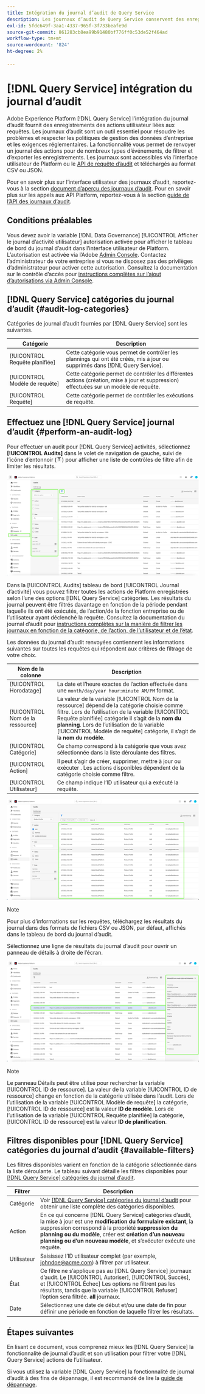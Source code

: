 ```yaml
---
title: Intégration du journal d’audit de Query Service
description: Les journaux d’audit de Query Service conservent des enregistrements pour diverses actions de l’utilisateur afin de former un journal d’audit pour la résolution des problèmes ou le respect des politiques de gestion des données d’entreprise et des exigences réglementaires. Ce tutoriel présente un aperçu des fonctionnalités de journal d’audit spécifiques à Query Service.
exl-id: 5fdc649f-3aa1-4337-965f-3f733beafe9d
source-git-commit: 861283cb8ea99b91480bf776ff0c53de52f464ad
workflow-type: tm+mt
source-wordcount: '824'
ht-degree: 2%

---
```


# [!DNL Query Service] intégration du journal d’audit

Adobe Experience Platform [!DNL Query Service] l’intégration du journal d’audit fournit des enregistrements des actions utilisateur liées aux requêtes. Les journaux d’audit sont un outil essentiel pour résoudre les problèmes et respecter les politiques de gestion des données d’entreprise et les exigences réglementaires. La fonctionnalité vous permet de renvoyer un journal des actions pour de nombreux types d’événements, de filtrer et d’exporter les enregistrements. Les journaux sont accessibles via l’interface utilisateur de Platform ou le [API de requête d’audit](https://www.adobe.io/experience-platform-apis/references/audit-query/) et téléchargés au format CSV ou JSON.

Pour en savoir plus sur l’interface utilisateur des journaux d’audit, reportez-vous à la section [document d’aperçu des journaux d’audit](../../landing/governance-privacy-security/audit-logs/overview.md). Pour en savoir plus sur les appels aux API Platform, reportez-vous à la section [guide de l’API des journaux d’audit](../../landing/api-guide.md).

## Conditions préalables

Vous devez avoir la variable [!DNL Data Governance] [!UICONTROL Afficher le journal d’activité utilisateur] autorisation activée pour afficher le tableau de bord du journal d’audit dans l’interface utilisateur de Platform. L’autorisation est activée via l’Adobe [Admin Console](https://adminconsole.adobe.com/). Contactez l’administrateur de votre entreprise si vous ne disposez pas des privilèges d’administrateur pour activer cette autorisation. Consultez la documentation sur le contrôle d’accès pour [instructions complètes sur l’ajout d’autorisations via Admin Console](../../access-control/home.md).

## [!DNL Query Service] catégories du journal d’audit {#audit-log-categories}

Catégories de journal d’audit fournies par [!DNL Query Service] sont les suivantes.

| Catégorie | Description |
|---|---|
| [!UICONTROL Requête planifiée] | Cette catégorie vous permet de contrôler les plannings qui ont été créés, mis à jour ou supprimés dans [!DNL Query Service]. |
| [!UICONTROL Modèle de requête] | Cette catégorie permet de contrôler les différentes actions (création, mise à jour et suppression) effectuées sur un modèle de requête. |
| [!UICONTROL Requête] | Cette catégorie permet de contrôler les exécutions de requête. |

## Effectuez une [!DNL Query Service] journal d’audit {#perform-an-audit-log}

Pour effectuer un audit pour [!DNL Query Service] activités, sélectionnez **[!UICONTROL Audits]** dans le volet de navigation de gauche, suivi de l’icône d’entonnoir (![Une icône de filtre.](../images/audit-log/filter.png)) pour afficher une liste de contrôles de filtre afin de limiter les résultats.

![Le tableau de bord du journal d’audit de l’interface utilisateur de Platform avec &quot;Audits&quot; dans le volet de navigation de gauche et les contrôles de filtre mis en surbrillance.](../images/audit-log/filter-controls.png)

Dans la [!UICONTROL Audits] tableau de bord [!UICONTROL Journal d’activité] vous pouvez filtrer toutes les actions de Platform enregistrées selon l’une des options [!DNL Query Service] catégories. Les résultats du journal peuvent être filtrés davantage en fonction de la période pendant laquelle ils ont été exécutés, de l’action/de la fonction entreprise ou de l’utilisateur ayant déclenché la requête. Consultez la documentation du journal d’audit pour [instructions complètes sur la manière de filtrer les journaux en fonction de la catégorie, de l’action, de l’utilisateur et de l’état](../../landing/governance-privacy-security/audit-logs/overview.md#managing-audit-logs-in-the-ui).

Les données du journal d’audit renvoyées contiennent les informations suivantes sur toutes les requêtes qui répondent aux critères de filtrage de votre choix.

| Nom de la colonne | Description |
|---|---|
| [!UICONTROL Horodatage] | La date et l’heure exactes de l’action effectuée dans une `month/day/year hour:minute AM/PM` format. |
| [!UICONTROL Nom de la ressource] | La valeur de la variable [!UICONTROL Nom de la ressource] dépend de la catégorie choisie comme filtre. Lors de l’utilisation de la variable [!UICONTROL Requête planifiée] catégorie il s’agit de la **nom du planning**. Lors de l’utilisation de la variable [!UICONTROL Modèle de requête] catégorie, il s’agit de la **nom du modèle**. |
| [!UICONTROL Catégorie] | Ce champ correspond à la catégorie que vous avez sélectionnée dans la liste déroulante des filtres. |
| [!UICONTROL Action] | Il peut s’agir de créer, supprimer, mettre à jour ou exécuter . Les actions disponibles dépendent de la catégorie choisie comme filtre. |
| [!UICONTROL Utilisateur] | Ce champ indique l’ID utilisateur qui a exécuté la requête. |

![Le tableau de bord Audits avec le journal d’activité filtré en surbrillance.](../images/audit-log/filtered-activity.png)

>[!NOTE]
>
>Pour plus d’informations sur les requêtes, téléchargez les résultats du journal dans des formats de fichiers CSV ou JSON, par défaut, affichés dans le tableau de bord du journal d’audit.

Sélectionnez une ligne de résultats du journal d’audit pour ouvrir un panneau de détails à droite de l’écran.

![Vérifie l’onglet Journal d’activité du tableau de bord avec le panneau Détails en surbrillance.](../images/audit-log/details-panel.png)

>[!NOTE]
>
>Le panneau Détails peut être utilisé pour rechercher la variable [!UICONTROL ID de ressource]. La valeur de la variable [!UICONTROL ID de ressource] change en fonction de la catégorie utilisée dans l’audit. Lors de l’utilisation de la variable [!UICONTROL Modèle de requête] la catégorie, [!UICONTROL ID de ressource] est la valeur **ID de modèle**. Lors de l’utilisation de la variable [!UICONTROL Requête planifiée] la catégorie, [!UICONTROL ID de ressource] est la valeur  **ID de planification**.

## Filtres disponibles pour [!DNL Query Service] catégories du journal d’audit {#available-filters}

Les filtres disponibles varient en fonction de la catégorie sélectionnée dans la liste déroulante. Le tableau suivant détaille les filtres disponibles pour [[!DNL Query Service] catégories du journal d’audit](#audit-log-categories).

| Filtrer | Description |
|---|---|
| Catégorie | Voir [[!DNL Query Service] catégories du journal d’audit](#audit-log-categories) pour obtenir une liste complète des catégories disponibles. |
| Action | En ce qui concerne [!DNL Query Service] catégories d’audit, la mise à jour est une **modification du formulaire existant**, la suppression correspond à la propriété **suppression du planning ou du modèle**, créer est **création d’un nouveau planning ou d’un nouveau modèle**, et s’exécuter exécute une requête. |
| Utilisateur | Saisissez l’ID utilisateur complet (par exemple, johndoe@acme.com) à filtrer par utilisateur. |
| État | Ce filtre ne s’applique pas au [!DNL Query Service] journaux d’audit. Le [!UICONTROL Autoriser], [!UICONTROL Succès], et [!UICONTROL Échec] Les options ne filtrent pas les résultats, tandis que la variable [!UICONTROL Refuser] l’option sera filtrée. **all** journaux. |
| Date | Sélectionnez une date de début et/ou une date de fin pour définir une période en fonction de laquelle filtrer les résultats. |

## Étapes suivantes

En lisant ce document, vous comprenez mieux les [!DNL Query Service] la fonctionnalité de journal d’audit et son utilisation pour filtrer votre [!DNL Query Service] actions de l’utilisateur.

Si vous utilisez la variable [!DNL Query Service] la fonctionnalité de journal d’audit à des fins de dépannage, il est recommandé de lire la [guide de dépannage](../troubleshooting-guide.md).
